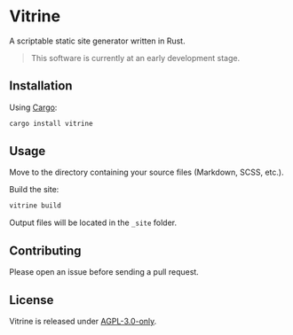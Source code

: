 # Vitrine

A scriptable static site generator written in Rust.

> This software is currently at an early development stage.

## Installation

Using [Cargo](https://doc.rust-lang.org/cargo/):

```bash
cargo install vitrine
```

## Usage

Move to the directory containing your source files (Markdown, SCSS, etc.).

Build the site:

```bash
vitrine build
```

Output files will be located in the `_site` folder.

## Contributing

Please open an issue before sending a pull request.

## License

Vitrine is released under [AGPL-3.0-only](https://www.gnu.org/licenses/agpl-3.0.html).
